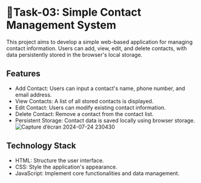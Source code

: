 # 📝Task-03: Simple Contact Management System
This project aims to develop a simple web-based application for managing contact information.
Users can add, view, edit, and delete contacts, with data persistently stored in the browser's local storage.
## Features 
- Add Contact: Users can input a contact's name, phone number, and email address.
- View Contacts: A list of all stored contacts is displayed.
- Edit Contact: Users can modify existing contact information.
- Delete Contact: Remove a contact from the contact list.
- Persistent Storage: Contact data is saved locally using browser storage.
  ![Capture d’écran 2024-07-24 230430](https://github.com/khadija-Saadani/task-manager/blob/master/Capture%20d%E2%80%99%C3%A9cran%202024-07-24%20230430.png?raw=true)
## Technology Stack 
- HTML: Structure the user interface.
- CSS: Style the application's appearance.
- JavaScript: Implement core functionalities and data management.
  
